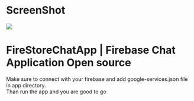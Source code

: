 # ScreenShot   
![](https://media.giphy.com/media/iI4AhlzQRG6Lke8brj/source.gif)

# FireStoreChatApp | Firebase Chat Application Open source
Make sure to connect with your firebase and add google-services.json file in app directory.   
Than run the app and you are good to go
